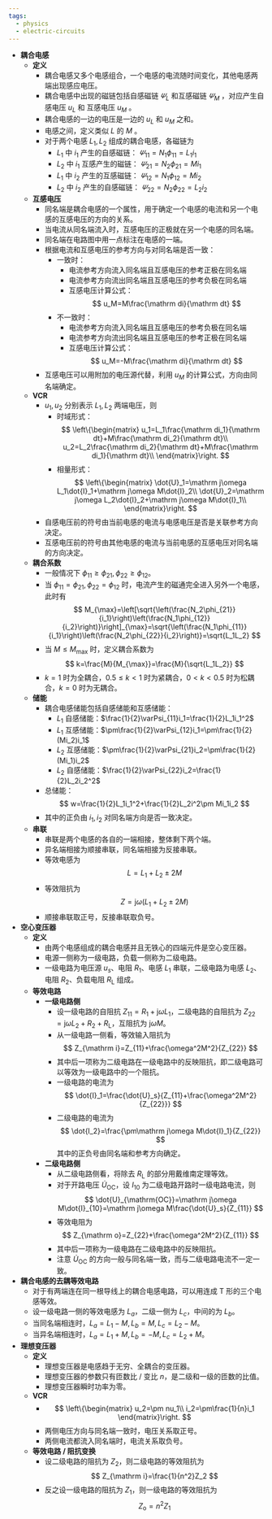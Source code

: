 ```yaml
---
tags:
  - physics
  - electric-circuits
---
```


- **耦合电感**
	- **定义**
		- 耦合电感又多个电感组合，一个电感的电流随时间变化，其他电感两端出现感应电压。
		- 耦合电感中出现的磁链包括自感磁链 $\varPsi_{L}$ 和互感磁链 $\varPsi_M$ ，对应产生自感电压 $u_L$ 和 互感电压 $u_M$ 。
		- 耦合电感的一边的电压是一边的 $u_L$ 和 $u_M$ 之和。
		- 电感之间，定义类似 $L$ 的 $M$ 。
		- 对于两个电感 $L_1,L_2$ 组成的耦合电感，各磁链为
			- $L_1$ 中 $i_1$ 产生的自感磁链： $\varPsi_{11}=N_1\phi_{11}=L_1i_1$
			- $L_2$ 中 $i_1$ 互感产生的磁链： $\varPsi_{21}=N_2\phi_{21}=Mi_1$
			- $L_1$ 中 $i_2$ 产生的互感磁链： $\varPsi_{12}=N_1\phi_{12}=Mi_2$
			- $L_2$ 中 $i_2$ 产生的自感磁链： $\varPsi_{22}=N_2\phi_{22}=L_2i_2$
	- **互感电压**
		- 同名端是耦合电感的一个属性，用于确定一个电感的电流和另一个电感的互感电压的方向的关系。
		- 当电流从同名端流入时，互感电压的正极就在另一个电感的同名端。
		- 同名端在电路图中用一点标注在电感的一端。
		- 根据电流和互感电压的参考方向与对同名端是否一致：
			- 一致时：
				- 电流参考方向流入同名端且互感电压的参考正极在同名端
				- 电流参考方向流出同名端且互感电压的参考负极在同名端
				- 互感电压计算公式：
				  $$
				  u_M=M\frac{\mathrm di}{\mathrm dt}
				  $$
			- 不一致时：
				- 电流参考方向流入同名端且互感电压的参考负极在同名端
				- 电流参考方向流出同名端且互感电压的参考正极在同名端
				- 互感电压计算公式：
				  $$
				  u_M=-M\frac{\mathrm di}{\mathrm dt}
				  $$
		- 互感电压可以用附加的电压源代替，利用 $u_M$ 的计算公式，方向由同名端确定。
	- **VCR**
		- $u_1,u_2$ 分别表示 $L_1,L_2$ 两端电压，则
			- 时域形式：
			  $$
			  \left\{\begin{matrix}
			  u_1=L_1\frac{\mathrm di_1}{\mathrm dt}+M\frac{\mathrm di_2}{\mathrm dt}\\
			  u_2=L_2\frac{\mathrm di_2}{\mathrm dt}+M\frac{\mathrm di_1}{\mathrm dt}\\
			  \end{matrix}\right.
			  $$
			- 相量形式：
			  $$
			  \left\{\begin{matrix}
			  \dot{U}_1=\mathrm j\omega L_1\dot{I}_1+\mathrm j\omega M\dot{I}_2\\
			  \dot{U}_2=\mathrm j\omega L_2\dot{I}_2+\mathrm j\omega M\dot{I}_1\\
			  \end{matrix}\right.
			  $$
		- 自感电压前的符号由当前电感的电流与电感电压是否是关联参考方向决定。
		- 互感电压前的符号由其他电感的电流与当前电感的互感电压对同名端的方向决定。
	- **耦合系数**
		- 一般情况下 $\phi_{11}\ge\phi_{21},\phi_{22}\ge\phi_{12}$。
		- 当 $\phi_{11}=\phi_{21},\phi_{22}=\phi_{12}$ 时，电流产生的磁通完全进入另外一个电感，此时有
		  $$
		  M_{\max}=\left[\sqrt{\left(\frac{N_2\phi_{21}}{i_1}\right)\left(\frac{N_1\phi_{12}}{i_2}\right)}\right]_{\max}=\sqrt{\left(\frac{N_1\phi_{11}}{i_1}\right)\left(\frac{N_2\phi_{22}}{i_2}\right)}=\sqrt{L_1L_2}
		  $$
		- 当 $M\le M_{\max}$ 时，定义耦合系数为
		  $$
		  k=\frac{M}{M_{\max}}=\frac{M}{\sqrt{L_1L_2}}
		  $$
		- $k=1$ 时为全耦合，$0.5\le k<1$ 时为紧耦合，$0<k<0.5$ 时为松耦合，$k=0$ 时为无耦合。
	- **储能**
		- 耦合电感储能包括自感储能和互感储能：
			- $L_1$ 自感储能：$\frac{1}{2}\varPsi_{11}i_1=\frac{1}{2}L_1i_1^2$
			- $L_1$ 互感储能：$\pm\frac{1}{2}\varPsi_{12}i_1=\pm\frac{1}{2}(Mi_2)i_1$
			- $L_2$ 互感储能：$\pm\frac{1}{2}\varPsi_{21}i_2=\pm\frac{1}{2}(Mi_1)i_2$
			- $L_2$ 自感储能：$\frac{1}{2}\varPsi_{22}i_2=\frac{1}{2}L_2i_2^2$
		- 总储能：
		  $$
		  w=\frac{1}{2}L_1i_1^2+\frac{1}{2}L_2i^2\pm Mi_1i_2
		  $$
		- 其中的正负由 $i_1,i_2$ 对同名端方向是否一致决定。
	- **串联**
		- 串联是两个电感的各自的一端相接，整体剩下两个端。
		- 异名端相接为顺接串联，同名端相接为反接串联。
		- 等效电感为
		  $$
		  L=L_1+L_2\pm 2M
		  $$
		- 等效阻抗为
		  $$
		  Z=\mathrm j\omega(L_1+L_2\pm 2M)
		  $$
		- 顺接串联取正号，反接串联取负号。
- **空心变压器**
	- **定义**
		- 由两个电感组成的耦合电感并且无铁心的四端元件是空心变压器。
		- 电源一侧称为一级电路，负载一侧称为二级电路。
		- 一级电路为电压源 $u_s$、电阻 $R_1$、电感 $L_1$ 串联，二级电路为电感 $L_2$、电阻 $R_2$、负载电阻 $R_{\mathrm L}$ 组成。
	- **等效电路**
		- **一级电路侧**
			- 设一级电路的自阻抗 $Z_{11}=R_1+\mathrm j\omega L_1$，二级电路的自阻抗为 $Z_{22}=\mathrm j\omega L_2+R_2+R_{\mathrm L}$，互阻抗为 $\mathrm j\omega M$。
			- 从一级电路一侧看，等效输入阻抗为
			  $$
			  Z_{\mathrm i}=Z_{11}+\frac{\omega^2M^2}{Z_{22}}
			  $$
			- 其中后一项称为二级电路在一级电路中的反映阻抗，即二级电路可以等效为一级电路中的一个阻抗。
			- 一级电路的电流为
			  $$
			  \dot{I}_1=\frac{\dot{U}_s}{Z_{11}+\frac{\omega^2M^2}{Z_{22}}}
			  $$
			- 二级电路的电流为
			  $$
			  \dot{I_2}=\frac{\pm\mathrm j\omega M\dot{I}_1}{Z_{22}}
			  $$
			  其中的正负号由同名端和参考方向确定。
		- **二级电路侧**
			- 从二级电路侧看，将除去 $R_{\mathrm L}$ 的部分用戴维南定理等效。
			- 对于开路电压 $\dot{U}_{\mathrm{OC}}$，设 $I_{10}$ 为二级电路开路时一级电路电流，则
			  $$
			  \dot{U}_{\mathrm{OC}}=\mathrm j\omega M\dot{I}_{10}=\mathrm j\omega M\frac{\dot{U}_s}{Z_{11}}
			  $$
			- 等效电阻为
			  $$
			  Z_{\mathrm o}=Z_{22}+\frac{\omega^2M^2}{Z_{11}}
			  $$
			- 其中后一项称为一级电路在二级电路中的反映阻抗。
			- 注意 $\dot{U}_{\mathrm{OC}}$ 的方向一般与同名端一致，而与二级电路电流不一定一致。
- **耦合电感的去耦等效电路**
	- 对于有两端连在同一根导线上的耦合电感电路，可以用连成 T 形的三个电感等效。
	- 设一级电路一侧的等效电感为 $L_a$，二级一侧为 $L_c$，中间的为 $L_b$。
	- 当同名端相连时，$L_a=L_1-M,L_b=M,L_c=L_2-M$。
	- 当异名端相连时，$L_a=L_1+M,L_b=-M,L_c=L_2+M$。
- **理想变压器**
	- **定义**
		- 理想变压器是电感趋于无穷、全耦合的变压器。
		- 理想变压器的参数只有匝数比 / 变比 $n$，是二级和一级的匝数的比值。
		- 理想变压器瞬时功率为零。
	- **VCR**
		- $$
		  \left\{\begin{matrix}
		  u_2=\pm nu_1\\
		  i_2=\pm\frac{1}{n}i_1
		  \end{matrix}\right.
		  $$
		- 两侧电压方向与同名端一致时，电压关系取正号。
		- 两侧电流都流入同名端时，电流关系取负号。
	- **等效电路 / 阻抗变换**
		- 设二级电路的阻抗为 $Z_2$，则二级电路的等效阻抗为
		  $$
		  Z_{\mathrm i}=\frac{1}{n^2}Z_2
		  $$
		- 反之设一级电路的阻抗为 $Z_1$，则一级电路的等效阻抗为
		  $$
		  Z_{\mathrm o}=n^2 Z_1
		  $$